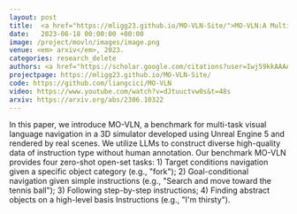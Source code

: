 ```yaml
---
layout: post
title:  <a href="https://mligg23.github.io/MO-VLN-Site/">MO-VLN:A Multi-Task Benchmark for Open-set Zero-Shot Vision-and-Language Navigation</a>
date:   2023-06-18 00:00:00 +00:00
image: /project/movln/images/image.png
venue: <em> arxiv</em>, 2023.
categories: research_delete
authors: <a href="https://scholar.google.com/citations?user=Iwj59kkAAAAJ">Xiwen Liang</a>*, <a href="https://github.com/mligg23">Liang Ma</a>*, <strong>Shanshan Guo</strong>, <a href="https://scholar.google.com/citations?hl=en&user=OEPMQEMAAAAJ">Jianhua Han</a>, <a href="https://xuhangcn.github.io/">Hang Xu</a>, <a href="https://www.semanticscholar.org/author/Shikui-Ma/1388448155">Shikui Ma</a>, <a href="https://lemondan.github.io/">Xiaodan Liang</a> (*equal contribution)
projectpage: https://mligg23.github.io/MO-VLN-Site/
code: https://github.com/liangcici/MO-VLN
video: https://www.youtube.com/watch?v=dJtuuctvw0s&t=48s
arxiv: https://arxiv.org/abs/2306.10322
---
```

In this paper, we introduce MO-VLN, a benchmark for multi-task visual language navigation in a 3D simulator developed using Unreal Engine 5 and rendered by real scenes. We utilize LLMs to construct diverse high-quality data of instruction type without human annotation. Our benchmark MO-VLN provides four zero-shot open-set tasks: 1) Target conditions navigation given a specific object category (e.g., "fork"); 2) Goal-conditional navigation given simple instructions (e.g., "Search and move toward the tennis ball"); 3) Following step-by-step instructions; 4) Finding abstract objects on a high-level basis Instructions (e.g., "I'm thirsty").